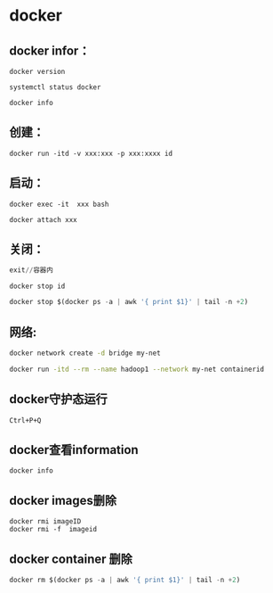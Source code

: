 # docker

## docker infor：

```
docker version

systemctl status docker 

docker info
```



## 创建：

```
docker run -itd -v xxx:xxx -p xxx:xxxx id
```

## 启动：

```
docker exec -it  xxx bash
```

```
docker attach xxx
```

## 关闭：

```python
exit//容器内
```

```
docker stop id
```

```dart
docker stop $(docker ps -a | awk '{ print $1}' | tail -n +2)
```

## 网络:

```bash
docker network create -d bridge my-net
```

```bash
docker run -itd --rm --name hadoop1 --network my-net containerid
```

## docker守护态运行

```
Ctrl+P+Q
```

## docker查看information

```
docker info
```

## docker images删除

```
docker rmi imageID
docker rmi -f  imageid
```

## docker container 删除

```dart
docker rm $(docker ps -a | awk '{ print $1}' | tail -n +2)
```

